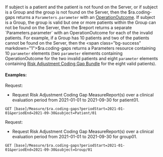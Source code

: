 
If subject is a patient and the patient is not found on the Server, or if subject is a Group and the group is not found on the Server, then the <span class="bg-success" markdown="1">$ra.coding-gaps</span><!-- new-content --> returns a `Parameters.parameter` with an [OperationOutcome](https://www.hl7.org/fhir/operationOutcome.html).
If subject is a Group, the group is valid but one or more patients within the Group can not be found on the Server, then the $report returns a separate `Parameters.parameter` with an OperationOutcome for each of the invalid patients.
For example, if a Group has 10 patients and two of the patients cannot be found on the Server, then the <span class="bg-success" markdown="1">$ra.coding-gaps</span><!-- new-content --> returns a Parameters resource containing 10 `parameter` elements (two `parameter` elements containing OperationOutcome for the two invalid patients and eight `parameter` elements containing <span class="bg-success" markdown="1">[Risk Adjustment Coding Gap Bundle](StructureDefinition-ra-coding-gap-bundle.html)</span><!-- new-content --> for the eight valid patients).

#### Examples:

Request:

* Request Risk Adjustment Coding Gap MeasureReport(s) over a clinical evaluation period from 2021-01-01 to 2021-09-30 for patient01.

~~~
GET [base]/Measure/$ra.coding-gaps?periodStart=2021-01-01&periodEnd=2021-09-30&subject=Patient/01
~~~

Request:

* Request Risk Adjustment Coding Gap MeasureReport(s) over a clinical evaluation period from 2021-01-01 to 2021-09-30 for group01.


~~~
GET [base]/Measure/$ra.coding-gaps?periodStart=2021-01-01&periodEnd=2021-09-30&subject=Group/01
~~~

 <br />
